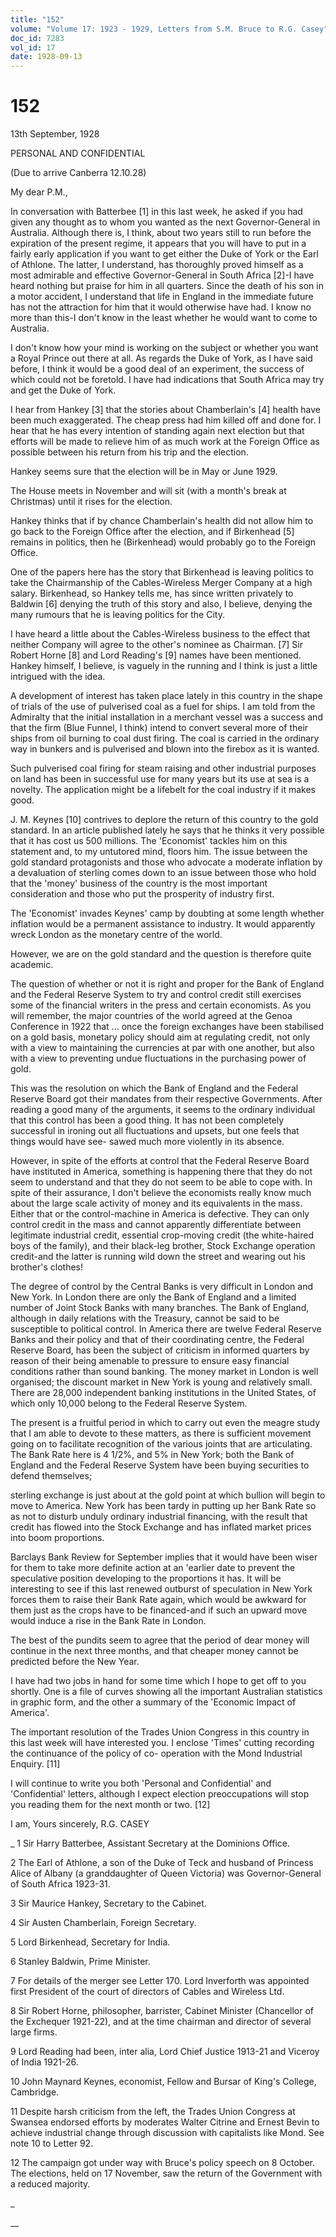 ```yaml
---
title: "152"
volume: "Volume 17: 1923 - 1929, Letters from S.M. Bruce to R.G. Casey"
doc_id: 7283
vol_id: 17
date: 1928-09-13
---
```


# 152

13th September, 1928

PERSONAL AND CONFIDENTIAL

(Due to arrive Canberra 12.10.28)

My dear P.M.,

In conversation with Batterbee [1] in this last week, he asked if you had given any thought as to whom you wanted as the next Governor-General in Australia. Although there is, I think, about two years still to run before the expiration of the present regime, it appears that you will have to put in a fairly early application if you want to get either the Duke of York or the Earl of Athlone. The latter, I understand, has thoroughly proved himself as a most admirable and effective Governor-General in South Africa [2]-I have heard nothing but praise for him in all quarters. Since the death of his son in a motor accident, I understand that life in England in the immediate future has not the attraction for him that it would otherwise have had. I know no more than this-I don't know in the least whether he would want to come to Australia.

I don't know how your mind is working on the subject or whether you want a Royal Prince out there at all. As regards the Duke of York, as I have said before, I think it would be a good deal of an experiment, the success of which could not be foretold. I have had indications that South Africa may try and get the Duke of York.

I hear from Hankey [3] that the stories about Chamberlain's [4] health have been much exaggerated. The cheap press had him killed off and done for. I hear that he has every intention of standing again next election but that efforts will be made to relieve him of as much work at the Foreign Office as possible between his return from his trip and the election.

Hankey seems sure that the election will be in May or June 1929.

The House meets in November and will sit (with a month's break at Christmas) until it rises for the election.

Hankey thinks that if by chance Chamberlain's health did not allow him to go back to the Foreign Office after the election, and if Birkenhead [5] remains in politics, then he (Birkenhead) would probably go to the Foreign Office.

One of the papers here has the story that Birkenhead is leaving politics to take the Chairmanship of the Cables-Wireless Merger Company at a high salary. Birkenhead, so Hankey tells me, has since written privately to Baldwin [6] denying the truth of this story and also, I believe, denying the many rumours that he is leaving politics for the City.

I have heard a little about the Cables-Wireless business to the effect that neither Company will agree to the other's nominee as Chairman. [7] Sir Robert Horne [8] and Lord Reading's [9] names have been mentioned. Hankey himself, I believe, is vaguely in the running and I think is just a little intrigued with the idea.

A development of interest has taken place lately in this country in the shape of trials of the use of pulverised coal as a fuel for ships. I am told from the Admiralty that the initial installation in a merchant vessel was a success and that the firm (Blue Funnel, I think) intend to convert several more of their ships from oil burning to coal dust firing. The coal is carried in the ordinary way in bunkers and is pulverised and blown into the firebox as it is wanted.

Such pulverised coal firing for steam raising and other industrial purposes on land has been in successful use for many years but its use at sea is a novelty. The application might be a lifebelt for the coal industry if it makes good.

J. M. Keynes [10] contrives to deplore the return of this country to the gold standard. In an article published lately he says that he thinks it very possible that it has cost us 500 millions. The 'Economist' tackles him on this statement and, to my untutored mind, floors him. The issue between the gold standard protagonists and those who advocate a moderate inflation by a devaluation of sterling comes down to an issue between those who hold that the 'money' business of the country is the most important consideration and those who put the prosperity of industry first.

The 'Economist' invades Keynes' camp by doubting at some length whether inflation would be a permanent assistance to industry. It would apparently wreck London as the monetary centre of the world.

However, we are on the gold standard and the question is therefore quite academic.

The question of whether or not it is right and proper for the Bank of England and the Federal Reserve System to try and control credit still exercises some of the financial writers in the press and certain economists. As you will remember, the major countries of the world agreed at the Genoa Conference in 1922 that ... once the foreign exchanges have been stabilised on a gold basis, monetary policy should aim at regulating credit, not only with a view to maintaining the currencies at par with one another, but also with a view to preventing undue fluctuations in the purchasing power of gold.

This was the resolution on which the Bank of England and the Federal Reserve Board got their mandates from their respective Governments. After reading a good many of the arguments, it seems to the ordinary individual that this control has been a good thing. It has not been completely successful in ironing out all fluctuations and upsets, but one feels that things would have see- sawed much more violently in its absence.

However, in spite of the efforts at control that the Federal Reserve Board have instituted in America, something is happening there that they do not seem to understand and that they do not seem to be able to cope with. In spite of their assurance, I don't believe the economists really know much about the large scale activity of money and its equivalents in the mass. Either that or the control-machine in America is defective. They can only control credit in the mass and cannot apparently differentiate between legitimate industrial credit, essential crop-moving credit (the white-haired boys of the family), and their black-leg brother, Stock Exchange operation credit-and the latter is running wild down the street and wearing out his brother's clothes!

The degree of control by the Central Banks is very difficult in London and New York. In London there are only the Bank of England and a limited number of Joint Stock Banks with many branches. The Bank of England, although in daily relations with the Treasury, cannot be said to be susceptible to political control. In America there are twelve Federal Reserve Banks and their policy and that of their coordinating centre, the Federal Reserve Board, has been the subject of criticism in informed quarters by reason of their being amenable to pressure to ensure easy financial conditions rather than sound banking. The money market in London is well organised; the discount market in New York is young and relatively small. There are 28,000 independent banking institutions in the United States, of which only 10,000 belong to the Federal Reserve System.

The present is a fruitful period in which to carry out even the meagre study that I am able to devote to these matters, as there is sufficient movement going on to facilitate recognition of the various joints that are articulating. The Bank Rate here is 4 1/2%, and 5% in New York; both the Bank of England and the Federal Reserve System have been buying securities to defend themselves;

sterling exchange is just about at the gold point at which bullion will begin to move to America. New York has been tardy in putting up her Bank Rate so as not to disturb unduly ordinary industrial financing, with the result that credit has flowed into the Stock Exchange and has inflated market prices into boom proportions.

Barclays Bank Review for September implies that it would have been wiser for them to take more definite action at an 'earlier date to prevent the speculative position developing to the proportions it has. It will be interesting to see if this last renewed outburst of speculation in New York forces them to raise their Bank Rate again, which would be awkward for them just as the crops have to be financed-and if such an upward move would induce a rise in the Bank Rate in London.

The best of the pundits seem to agree that the period of dear money will continue in the next three months, and that cheaper money cannot be predicted before the New Year.

I have had two jobs in hand for some time which I hope to get off to you shortly. One is a file of curves showing all the important Australian statistics in graphic form, and the other a summary of the 'Economic Impact of America'.

The important resolution of the Trades Union Congress in this country in this last week will have interested you. I enclose 'Times' cutting recording the continuance of the policy of co- operation with the Mond Industrial Enquiry. [11]

I will continue to write you both 'Personal and Confidential' and 'Confidential' letters, although I expect election preoccupations will stop you reading them for the next month or two. [12]

I am, Yours sincerely, R.G. CASEY 

_ 1 Sir Harry Batterbee, Assistant Secretary at the Dominions Office.

2 The Earl of Athlone, a son of the Duke of Teck and husband of Princess Alice of Albany (a granddaughter of Queen Victoria) was Governor-General of South Africa 1923-31.

3 Sir Maurice Hankey, Secretary to the Cabinet.

4 Sir Austen Chamberlain, Foreign Secretary.

5 Lord Birkenhead, Secretary for India.

6 Stanley Baldwin, Prime Minister.

7 For details of the merger see Letter 170. Lord Inverforth was appointed first President of the court of directors of Cables and Wireless Ltd.

8 Sir Robert Horne, philosopher, barrister, Cabinet Minister (Chancellor of the Exchequer 1921-22), and at the time chairman and director of several large firms.

9 Lord Reading had been, inter alia, Lord Chief Justice 1913-21 and Viceroy of India 1921-26.

10 John Maynard Keynes, economist, Fellow and Bursar of King's College, Cambridge.

11 Despite harsh criticism from the left, the Trades Union Congress at Swansea endorsed efforts by moderates Walter Citrine and Ernest Bevin to achieve industrial change through discussion with capitalists like Mond. See note 10 to Letter 92.

12 The campaign got under way with Bruce's policy speech on 8 October. The elections, held on 17 November, saw the return of the Government with a reduced majority.

_

__
